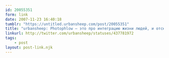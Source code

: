 ```yaml
---
id: 20055351
form: link
date: 2007-11-23 16:40:18
tumblr: "https://untitled.urbansheep.com/post/20055351"
title: "urbansheep: Photophlow — это про интеграцию жизни людей, и отсюда такой кайф, когда ты просто смотришь, когда кто-то перелистывает страницы за тебя."
linkurl: http://twitter.com/urbansheep/statuses/437781972
tags:
    - post
layout: post-link.njk
---
```


